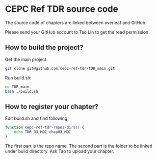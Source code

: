 # CEPC Ref TDR source code

The source code of chapters are linked between overleaf and GitHub. 

Please send your GitHub account to Tao Lin to get the read permission.

## How to build the project?

Get the main project:
```bash
git clone git@github.com:cepc-ref-tdr/TDR_main.git
```

Run build.sh:
```bash
cd TDR_main
bash ./build.sh
```

## How to register your chapter?
Edit build.sh and find following:
```bash
function cepc-ref-tdr-repos-dirs() {
    echo TDR_03_MDI:chap03_MDI
}
```

The first part is the repo name. The second part is the folder to be linked under build directory. Ask Tao to upload your chapter. 

